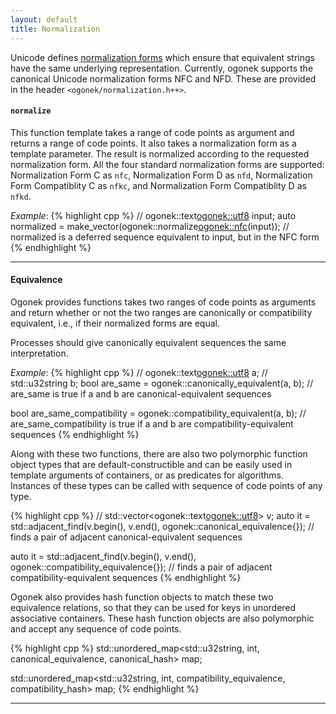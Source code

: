 ```yaml
---
layout: default
title: Normalization
---
```


Unicode defines [normalization forms][UAX15] which ensure that equivalent
strings have the same underlying representation. Currently, ogonek supports the
canonical Unicode normalization forms NFC and NFD. These are provided in the
header `<ogonek/normalization.h++>`.

#### `normalize`

This function template takes a range of code points as argument and returns a range of
code points. It also takes a normalization form as a template parameter. The
result is normalized according to the requested normalization form. All the four
standard normalization forms are supported: Normalization Form C as `nfc`,
Normalization Form D as `nfd`, Normalization Form Compatiblity C as `nfkc`, and
Normalization Form Compatiblity D as `nfkd`.

*Example*:
{% highlight cpp %}
// ogonek::text<ogonek::utf8> input;
auto normalized = make_vector(ogonek::normalize<ogonek::nfc>(input));
// normalized is a deferred sequence equivalent to input, but in the NFC form
{% endhighlight %}

---

#### Equivalence

Ogonek provides functions takes two ranges of code points as arguments and
return whether or not the two ranges are canonically or compatibility
equivalent, i.e., if their normalized forms are equal.

Processes should give canonically equivalent sequences the same interpretation.

*Example*:
{% highlight cpp %}
// ogonek::text<ogonek::utf8> a;
// std::u32string b;
bool are_same = ogonek::canonically_equivalent(a, b);
// are_same is true if a and b are canonical-equivalent sequences

bool are_same_compatibility = ogonek::compatibility_equivalent(a, b);
// are_same_compatibility is true if a and b are compatibility-equivalent sequences
{% endhighlight %}

Along with these two functions, there are also two polymorphic function object
types that are default-constructible and can be easily used in template
arguments of containers, or as predicates for algorithms. Instances of
these types can be called with sequence of code points of any type.

{% highlight cpp %}
// std::vector<ogonek::text<ogonek::utf8>> v;
auto it = std::adjacent_find(v.begin(), v.end(), ogonek::canonical_equivalence{});
// finds a pair of adjacent canonical-equivalent sequences

auto it = std::adjacent_find(v.begin(), v.end(), ogonek::compatibility_equivalence{});
// finds a pair of adjacent compatibility-equivalent sequences
{% endhighlight %}

Ogonek also provides hash function objects to match these two equivalence
relations, so that they can be used for keys in unordered associative
containers. These hash function objects are also polymorphic and accept any
sequence of code points.

{% highlight cpp %}
std::unordered_map<std::u32string, int, canonical_equivalence, canonical_hash> map;

std::unordered_map<std::u32string, int, compatibility_equivalence, compatibility_hash> map;
{% endhighlight %}

---

 [UAX15]: http://www.unicode.org/reports/tr15/

